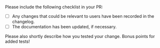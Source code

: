 Please include the following checklist in your PR:

* [ ] Any changes that could be relevant to users have been recorded in the changelog.
* [ ] The documentation has been updated, if necessary.

Please also shortly describe how you tested your change. Bonus points for added tests!
